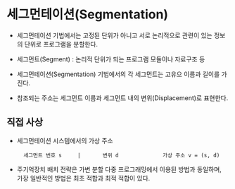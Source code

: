# 세그먼테이션(Segmentation)

- 세그먼테이션 기법에서는 고정된 단위가 아니고 서로 논리적으로 관련이 있는 정보의 단위로 프로그램을 분할한다.

- 세그먼트(Segment) : 논리적 단위가 되는 프로그램 모듈이나 자료구조 등

- 세그먼테이션(Segmentation) 기법에서의 각 세그먼트는 고유으 이름과 길이를 가진다.

- 참조되는 주소는 세그먼트 이름과 세그먼트 내의 변위(Displacement)로 표현한다.


## 직접 사상

- 세그먼테이션 시스템에서의 가상 주소

        세그먼트 번호 s     |       변위 d              가상 주소 v = (s, d)


- 주기억장치 배치 전략은 가변 분할 다중 프로그래밍에서 이용된 방법과 동일하며, 가장 일반적인 방법은 최초 적합과 최적 적합이 있다.